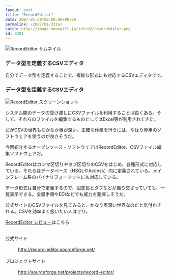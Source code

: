 ```yaml
---
layout: post
title: "RecordEditor"
date: 2007-01-29T09:00:00+09:00
permalink: /2007/01/3316/
catch: http://image.moongift.jp/intro2/recordeditor.png
id: 3301
---
```

 ![RecordEditor サムネイル](http://image.moongift.jp/intro2/recordeditor.t.png "RecordEditor サムネイル")
  

### データ型を定義するCSVエディタ
  
自分でデータ型を定義することで、複雑な形式にも対応するCSVエディタです。  
<!--more-->  

### データ型を定義するCSVエディタ
  

![RecordEditor スクリーンショット](http://image.moongift.jp/intro2/recordeditor.png "RecordEditor スクリーンショット")

  

システム間のデータの受け渡しにCSVファイルを利用することは良くある。そして、それらのファイルを編集するものとしてはExcel等が利用されてきた。

  

だがCSVの世界もなかなか奥が深い。正確な作業を行うには、やはり専用のソフトウェアを使うのが良さそうだ。

  

今回紹介するオープンソース・ソフトウェアはRecordEditor、CSVファイル編集ソフトウェアだ。

  

RecordEditorはカンマ区切りやタブ区切りのCSVをはじめ、各種形式に対応している。それらはデータベース（HSQLやAccess）内に定義されている。メインフレーム系のバイナリフォーマットにも対応している。

  

データ形式は自分で定義するので、固定長とタブなどが織り交ざっていても、一覧表示できる。全銀手順やEDIなどでも威力を発揮しそうだ。

  

公式サイトのCSVファイルを見てみると、かなり奥深い世界なのだと気付かされる。CSVを効率よく扱いたい人はぜひ。

  

[RecordEditor レビュー](http://oss.moongift.jp/review/i-3319.html)はこちら

  
<dl>
<br><dt>公式サイト</dt>
<br><dd><a href="http://record-editor.sourceforge.net/" target="_blank">http://record-editor.sourceforge.net/</a></dd>
<br><dt>プロジェクトサイト</dt>
<br><dd><a href="http://sourceforge.net/projects/record-editor/" target="_blank">http://sourceforge.net/projects/record-editor/</a></dd>
<br>
</dl>